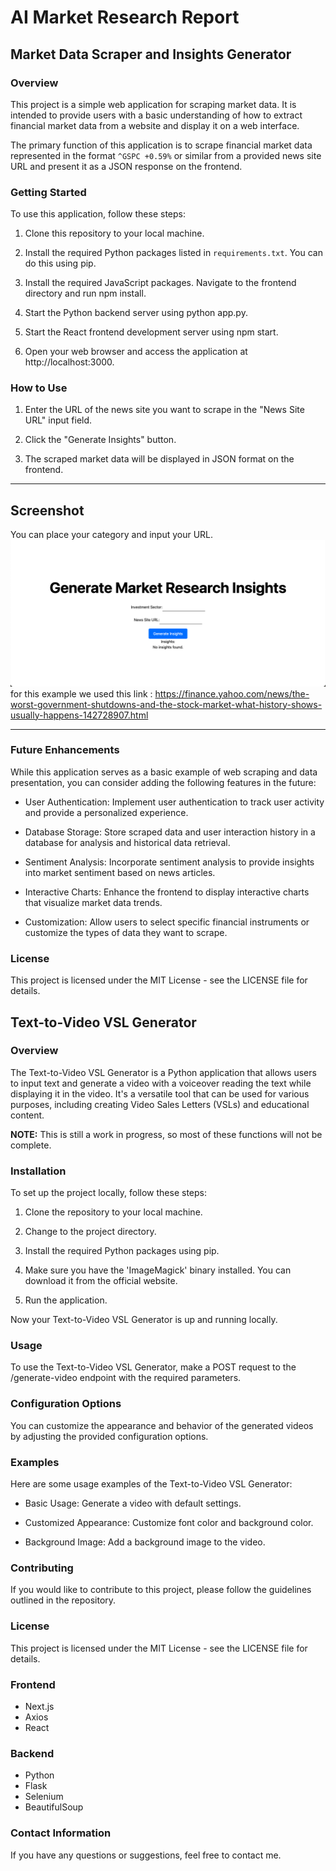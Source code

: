 # AI Market Research Report

## Market Data Scraper and Insights Generator

### Overview

This project is a simple web application for scraping market data. It is intended to provide users with a basic understanding of how to extract financial market data from a website and display it on a web interface.

The primary function of this application is to scrape financial market data represented in the format `^GSPC +0.59%` or similar from a provided news site URL and present it as a JSON response on the frontend.

### Getting Started

To use this application, follow these steps:

1. Clone this repository to your local machine.

2. Install the required Python packages listed in `requirements.txt`. You can do this using pip.

3. Install the required JavaScript packages. Navigate to the frontend directory and run npm install.

4. Start the Python backend server using python app.py.

5. Start the React frontend development server using npm start.

6. Open your web browser and access the application at http://localhost:3000.

### How to Use

1. Enter the URL of the news site you want to scrape in the "News Site URL" input field.

2. Click the "Generate Insights" button.

3. The scraped market data will be displayed in JSON format on the frontend.

____
## Screenshot
You can place your category and input your URL.
![image](/public/MRR.png)
for this example we used this link : https://finance.yahoo.com/news/the-worst-government-shutdowns-and-the-stock-market-what-history-shows-usually-happens-142728907.html
____

### Future Enhancements

While this application serves as a basic example of web scraping and data presentation, you can consider adding the following features in the future:

- User Authentication: Implement user authentication to track user activity and provide a personalized experience.

- Database Storage: Store scraped data and user interaction history in a database for analysis and historical data retrieval.

- Sentiment Analysis: Incorporate sentiment analysis to provide insights into market sentiment based on news articles.

- Interactive Charts: Enhance the frontend to display interactive charts that visualize market data trends.

- Customization: Allow users to select specific financial instruments or customize the types of data they want to scrape.

### License

This project is licensed under the MIT License - see the LICENSE file for details.

## Text-to-Video VSL Generator

### Overview

The Text-to-Video VSL Generator is a Python application that allows users to input text and generate a video with a voiceover reading the text while displaying it in the video. It's a versatile tool that can be used for various purposes, including creating Video Sales Letters (VSLs) and educational content.

**NOTE:** This is still a work in progress, so most of these functions will not be complete.

### Installation

To set up the project locally, follow these steps:

1. Clone the repository to your local machine.

2. Change to the project directory.

3. Install the required Python packages using pip.

4. Make sure you have the 'ImageMagick' binary installed. You can download it from the official website.

5. Run the application.

Now your Text-to-Video VSL Generator is up and running locally.

### Usage

To use the Text-to-Video VSL Generator, make a POST request to the /generate-video endpoint with the required parameters.

### Configuration Options

You can customize the appearance and behavior of the generated videos by adjusting the provided configuration options.

### Examples

Here are some usage examples of the Text-to-Video VSL Generator:

- Basic Usage: Generate a video with default settings.

- Customized Appearance: Customize font color and background color.

- Background Image: Add a background image to the video.

### Contributing

If you would like to contribute to this project, please follow the guidelines outlined in the repository.

### License

This project is licensed under the MIT License - see the LICENSE file for details.

### Frontend

- Next.js
- Axios
- React

### Backend

- Python
- Flask
- Selenium
- BeautifulSoup

### Contact Information

If you have any questions or suggestions, feel free to contact me.
